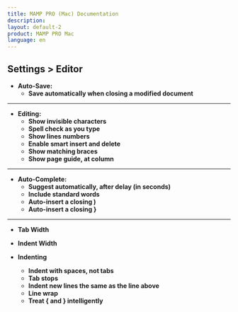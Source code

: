 ```yaml
---
title: MAMP PRO (Mac) Documentation
description: 
layout: default-2
product: MAMP PRO Mac
language: en
---
```


## Settings > Editor

*  **Auto-Save:**  
    *  **Save automatically when closing a modified document**

---

*  **Editing:**  
    *  **Show invisible characters**
    *  **Spell check as you type**
    *  **Show lines numbers**
    *  **Enable smart insert and delete**
    *  **Show matching braces**
    *  **Show page guide, at column**

---

*  **Auto-Complete:**  
    *  **Suggest automatically, after delay (in seconds)**  
    *  **Include standard words**  
    *  **Auto-insert a closing )**  
    *  **Auto-insert a closing }**  

---

*  **Tab Width**  

*  **Indent Width** 
*  **Indenting**  
    *  **Indent with spaces, not tabs**  
    *  **Tab stops**  
    *  **Indent new lines the same as the line above**  
    *  **Line wrap**  
    *  **Treat { and } intelligently**  
